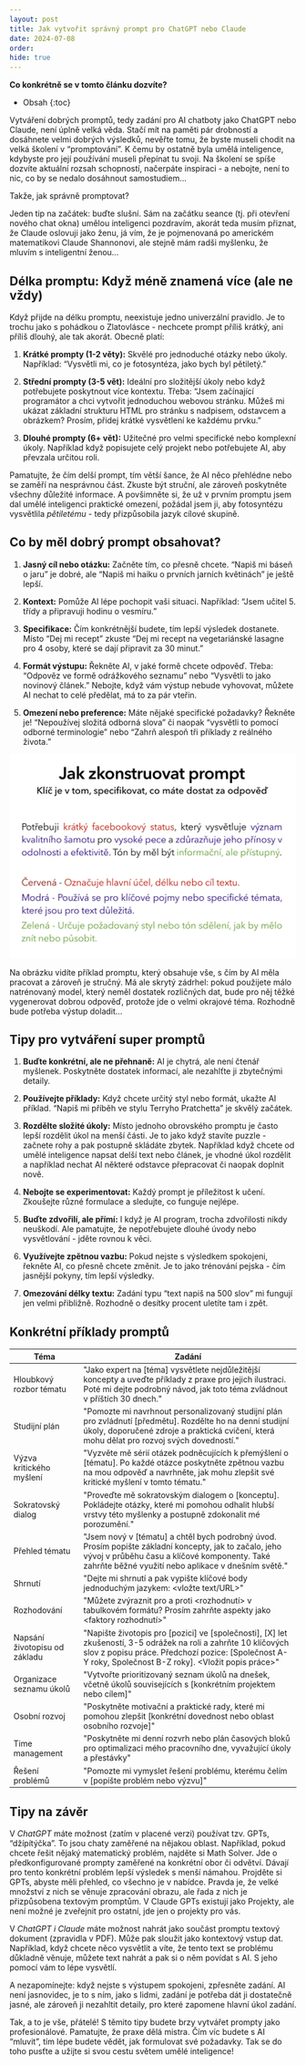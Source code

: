 ```yaml
---
layout: post
title: Jak vytvořit správný prompt pro ChatGPT nebo Claude
date: 2024-07-08
order: 
hide: true
---
```

__Co konkrétně se v tomto článku dozvíte?__ 
* Obsah
{:toc}

Vytváření dobrých promptů, tedy zadání pro AI chatboty jako ChatGPT nebo Claude, není úplně velká věda. Stačí mít na paměti pár drobností a dosáhnete velmi dobrých výsledků, nevěřte tomu, že byste museli chodit na velká školení v “promptování”. K čemu by ostatně byla umělá inteligence, kdybyste pro její používání museli přepínat tu svoji. Na školení se spíše dozvíte aktuální rozsah schopností, načerpáte inspiraci - a nebojte, není to nic, co by se nedalo dosáhnout samostudiem…

Takže, jak správně promptovat?

Jeden tip na začátek: buďte slušní. Sám na začátku seance (tj. při otevření nového chat okna) umělou inteligenci pozdravím, akorát teda musím přiznat, že Claude oslovuji jako ženu, já vím, že je pojmenovaná po americkém matematikovi Claude Shannonovi, ale stejně mám radši myšlenku, že mluvím s inteligentní ženou… 

## Délka promptu: Když méně znamená více (ale ne vždy)

Když přijde na délku promptu, neexistuje jedno univerzální pravidlo. Je to trochu jako s pohádkou o Zlatovlásce - nechcete prompt příliš krátký, ani příliš dlouhý, ale tak akorát. Obecně platí:

1. **Krátké prompty (1-2 věty):** Skvělé pro jednoduché otázky nebo úkoly. Například: “Vysvětli mi, co je fotosyntéza, jako bych byl pětiletý.”

2. **Střední prompty (3-5 vět):** Ideální pro složitější úkoly nebo když potřebujete poskytnout více kontextu. Třeba: “Jsem začínající programátor a chci vytvořit jednoduchou webovou stránku. Můžeš mi ukázat základní strukturu HTML pro stránku s nadpisem, odstavcem a obrázkem? Prosím, přidej krátké vysvětlení ke každému prvku.”

3. **Dlouhé prompty (6+ vět):** Užitečné pro velmi specifické nebo komplexní úkoly. Například když popisujete celý projekt nebo potřebujete AI, aby převzala určitou roli.

Pamatujte, že čím delší prompt, tím větší šance, že AI něco přehlédne nebo se zaměří na nesprávnou část. Zkuste být struční, ale zároveň poskytněte všechny důležité informace. A povšimněte si, že už v prvním promptu jsem dal umělé inteligenci praktické omezení, požádal jsem ji, aby fotosyntézu vysvětlila *pětiletému* - tedy přizpůsobila jazyk cílové skupině. 

## Co by měl dobrý prompt obsahovat?

1. **Jasný cíl nebo otázku:** Začněte tím, co přesně chcete. “Napiš mi báseň o jaru” je dobré, ale “Napiš mi haiku o prvních jarních květinách” je ještě lepší.

2. **Kontext:** Pomůže AI lépe pochopit vaši situaci. Například: “Jsem učitel 5. třídy a připravuji hodinu o vesmíru.”

3. **Specifikace:** Čím konkrétnější budete, tím lepší výsledek dostanete. Místo “Dej mi recept” zkuste “Dej mi recept na vegetariánské lasagne pro 4 osoby, které se dají připravit za 30 minut.”

4. **Formát výstupu:** Řekněte AI, v jaké formě chcete odpověď. Třeba: “Odpověz ve formě odrážkového seznamu” nebo “Vysvětli to jako novinový článek.” Nebojte, když vám výstup nebude vyhovovat, můžete AI nechat to celé předělat, má to za pár vteřin. 

5. **Omezení nebo preference:** Máte nějaké specifické požadavky? Řekněte je! “Nepoužívej složitá odborná slova” či naopak “vysvětli to pomocí odborné terminologie” nebo “Zahrň alespoň tři příklady z reálného života.”

![Jak zkonsturovat dobrý propmpt](/assets/IMG_0109.jpeg) 

Na obrázku vidíte příklad promptu, který obsahuje vše, s čím by AI měla pracovat a zároveň je stručný. Má ale skrytý zádrhel: pokud použijete málo natrénovaný model, který neměl dostatek rozličných dat, bude pro něj těžké vygenerovat dobrou odpověď, protože jde o velmi okrajové téma. Rozhodně bude potřeba výstup doladit…

## Tipy pro vytváření super promptů

1. **Buďte konkrétní, ale ne přehnaně:** AI je chytrá, ale není čtenář myšlenek. Poskytněte dostatek informací, ale nezahlťte ji zbytečnými detaily.

2. **Používejte příklady:** Když chcete určitý styl nebo formát, ukažte AI příklad. “Napiš mi příběh ve stylu Terryho Pratchetta” je skvělý začátek.

3. **Rozdělte složité úkoly:** Místo jednoho obrovského promptu je často lepší rozdělit úkol na menší části. Je to jako když stavíte puzzle - začnete rohy a pak postupně skládáte zbytek. Například když chcete od umělé inteligence napsat delší text nebo článek, je vhodné úkol rozdělit a například nechat AI některé odstavce přepracovat či naopak doplnit nově. 

4. **Nebojte se experimentovat:** Každý prompt je příležitost k učení. Zkoušejte různé formulace a sledujte, co funguje nejlépe.

5. **Buďte zdvořilí, ale přímí:** I když je AI program, trocha zdvořilosti nikdy neuškodí. Ale pamatujte, že nepotřebujete dlouhé úvody nebo vysvětlování - jděte rovnou k věci.

6. **Využívejte zpětnou vazbu:** Pokud nejste s výsledkem spokojeni, řekněte AI, co přesně chcete změnit. Je to jako trénování pejska - čím jasnější pokyny, tím lepší výsledky.

7. **Omezování délky textu:** Zadání typu “text napiš na 500 slov” mi fungují jen velmi přibližně. Rozhodně o desítky procent uletíte tam i zpět.   
 

## Konkrétní příklady promptů

| Téma | Zadání |
|------|--------|
| Hloubkový rozbor tématu | "Jako expert na [téma] vysvětlete nejdůležitější koncepty a uveďte příklady z praxe pro jejich ilustraci. Poté mi dejte podrobný návod, jak toto téma zvládnout v příštích 30 dnech." |
| Studijní plán | "Pomozte mi navrhnout personalizovaný studijní plán pro zvládnutí [předmětu]. Rozdělte ho na denní studijní úkoly, doporučené zdroje a praktická cvičení, která mohu dělat pro rozvoj svých dovedností." |
| Výzva kritického myšlení | "Vyzvěte mě sérií otázek podněcujících k přemýšlení o [tématu]. Po každé otázce poskytněte zpětnou vazbu na mou odpověď a navrhněte, jak mohu zlepšit své kritické myšlení v tomto tématu." |
| Sokratovský dialog | "Proveďte mě sokratovským dialogem o [konceptu]. Pokládejte otázky, které mi pomohou odhalit hlubší vrstvy této myšlenky a postupně zdokonalit mé porozumění." |
| Přehled tématu | "Jsem nový v [tématu] a chtěl bych podrobný úvod. Prosím popište základní koncepty, jak to začalo, jeho vývoj v průběhu času a klíčové komponenty. Také zahrňte běžné využití nebo aplikace v dnešním světě." |
| Shrnutí | "Dejte mi shrnutí a pak vypište klíčové body jednoduchým jazykem: <vložte text/URL>" |
| Rozhodování | "Můžete zvýraznit pro a proti <rozhodnutí> v tabulkovém formátu? Prosím zahrňte aspekty jako <faktory rozhodnutí>" |
| Napsání životopisu od základu | "Napište životopis pro [pozici] ve [společnosti], [X] let zkušeností, 3-5 odrážek na roli a zahrňte 10 klíčových slov z popisu práce. Předchozí pozice: [Společnost A-Y roky, Společnost B-Z roky]. <Vložit popis práce>" |
| Organizace seznamu úkolů | "Vytvořte prioritizovaný seznam úkolů na dnešek, včetně úkolů souvisejících s [konkrétním projektem nebo cílem]" |
| Osobní rozvoj | "Poskytněte motivační a praktické rady, které mi pomohou zlepšit [konkrétní dovednost nebo oblast osobního rozvoje]" |
| Time management | "Poskytněte mi denní rozvrh nebo plán časových bloků pro optimalizaci mého pracovního dne, vyvažující úkoly a přestávky" |
| Řešení problémů | "Pomozte mi vymyslet řešení problému, kterému čelím v [popište problém nebo výzvu]" | 

## Tipy na závěr

V *ChatGPT* máte možnost (zatím v placené verzi) používat tzv. GPTs, “džípítýčka”. To jsou chaty zaměřené na nějakou oblast. Například, pokud chcete řešit nějaký matematický problém, najděte si Math Solver. Jde o předkonfigurované prompty zaměřené na konkrétní obor či odvětví. Dávají pro tento konkrétní problém lepší výsledek s menší námahou. Projděte si GPTs, abyste měli přehled, co všechno je v nabídce. Pravda je, že velké množství z nich se věnuje zpracování obrazu, ale řada z nich je přizpůsobena textovým promptům. V Claude GPTs existují jako Projekty, ale není možné je zveřejnit pro ostatní, jde jen o projekty pro vás. 

V *ChatGPT i Claude* máte možnost nahrát jako součást promptu textový dokument (zpravidla v PDF). Může pak sloužit jako kontextový vstup dat. Například, když chcete něco vysvětlit a víte, že tento text se problému důkladně věnuje, můžete text nahrát a pak si o něm povídat s AI. S jeho pomocí vám to lépe vysvětlí.  

A nezapomínejte: když nejste s výstupem spokojeni, zpřesněte zadání. AI není jasnovidec, je to s ním, jako s lidmi, zadání je potřeba dát ji dostatečně jasné, ale zároveň ji nezahltit detaily, pro které zapomene hlavní úkol zadání.


Tak, a to je vše, přátelé! S těmito tipy budete brzy vytvářet prompty jako profesionálové. Pamatujte, že praxe dělá mistra. Čím víc budete s AI “mluvit”, tím lépe budete vědět, jak formulovat své požadavky. Tak se do toho pusťte a užijte si svou cestu světem umělé inteligence!


